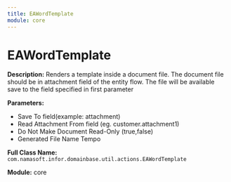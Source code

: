 ```yaml
---
title: EAWordTemplate
module: core
---
```


# EAWordTemplate

**Description:** Renders a template inside a document file. The document file should be in attachment field of the entity flow.
The file will be available save to the field specified in first parameter

**Parameters:**
- Save To field(example: attachment)
- Read Attachment From field (eg. customer.attachment1)
- Do Not Make Document Read-Only (true,false)
- Generated File Name Tempo

**Full Class Name:** `com.namasoft.infor.domainbase.util.actions.EAWordTemplate`

**Module:** core

